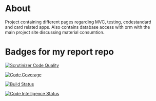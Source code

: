 # About
Project containing different pages regarding MVC, testing, codestandard and card related apps. Also contains database access with orm with the main project site discussing material consumtion.

# Badges for my report repo

[![Scrutinizer Code Quality](https://scrutinizer-ci.com/g/bjornmolin90/report/badges/quality-score.png?b=main)](https://scrutinizer-ci.com/g/bjornmolin90/report/?branch=main)

[![Code Coverage](https://scrutinizer-ci.com/g/bjornmolin90/report/badges/coverage.png?b=main)](https://scrutinizer-ci.com/g/bjornmolin90/report/?branch=main)

[![Build Status](https://scrutinizer-ci.com/g/bjornmolin90/report/badges/build.png?b=main)](https://scrutinizer-ci.com/g/bjornmolin90/report/build-status/main)

[![Code Intelligence Status](https://scrutinizer-ci.com/g/bjornmolin90/report/badges/code-intelligence.svg?b=main)](https://scrutinizer-ci.com/code-intelligence)
